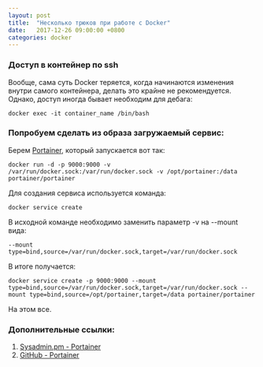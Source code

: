 ```yaml
---
layout: post
title:  "Несколько трюков при работе с Docker"
date:   2017-12-26 09:00:00 +0800
categories: docker
---
```



### Доступ в контейнер по ssh

Вообще, сама суть Docker теряется, когда начинаются изменения внутри самого контейнера, делать это крайне не рекомендуется. Однако, доступ иногда бывает необходим для дебага:

```
docker exec -it container_name /bin/bash
```

### Попробуем сделать из образа загружаемый сервис:

Берем [Portainer](https://github.com/portainer/portainer), который запускается вот так:

```
docker run -d -p 9000:9000 -v /var/run/docker.sock:/var/run/docker.sock -v /opt/portainer:/data portainer/portainer
```

Для создания сервиса используется команда:

```
docker service create
```

В исходной команде необходимо заменить параметр -v на --mount вида:

```
--mount type=bind,source=/var/run/docker.sock,target=/var/run/docker.sock
```

В итоге получается:

```
docker service create -p 9000:9000 --mount type=bind,source=/var/run/docker.sock,target=/var/run/docker.sock --mount type=bind,source=/opt/portainer,target=/data portainer/portainer
```

На этом все.

### Дополнительные ссылки:
1. [Sysadmin.pm - Portainer](https://sysadmin.pm/portainer/)
2. [GitHub - Portainer](https://github.com/portainer/portainer)